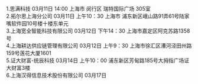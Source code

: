 1.思满科技    03月11日  14:00 上海市 闵行区 瑞特国际广场 305室
<br>
2.拓尔思上海分公司   03月11日  上午10：30  上海市 浦东新区峨山路91弄61号陆家嘴软件园10号楼十楼东单元
<br>
3.上海宽全智能科技有限公司   03月12日   下午14：30  上海市嘉定区阿克苏路1358号
<br>
4.上海耕达供应链管理有限公司  03月12日  上午9：30 上海市徐汇区漕河泾田州路159号莲花大厦1601
<br>
5.证大财富-统辰科技  03月14日  上午10：00 浦东新区芳甸路185号大拇指广场证大财富3楼
<br>
6.上海汉得信息技术股份有限公司   03月17日  
